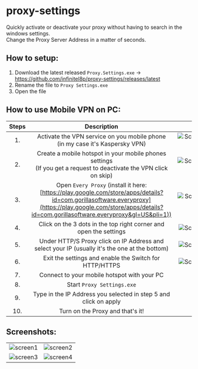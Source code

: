 # proxy-settings

Quickly activate or deactivate your proxy without having to search in the windows settings.  
Change the Proxy Server Address in a matter of seconds.

## How to setup:

1. Download the latest released `Proxy.Settings.exe` -> https://github.com/infinitel8p/proxy-settings/releases/latest
2. Rename the file to `Proxy Settings.exe`
3. Open the file

## How to use Mobile VPN on PC:

| Steps |                                                                                                  Description                                                                                                   |                                                                             Screenshots                                                                             |
| :---: | :------------------------------------------------------------------------------------------------------------------------------------------------------------------------------------------------------------: | :-----------------------------------------------------------------------------------------------------------------------------------------------------------------: |
|  1.   |                                                                Activate the VPN service on you mobile phone<br>(in my case it's Kaspersky VPN)                                                                 | ![Screenshot_20230125_115504_KasperskyVPN Secure Connection](https://user-images.githubusercontent.com/50703696/214552712-a21064e1-9cb1-46a7-b01c-84d92492b7ed.png) |
|  2.   |                                             Create a mobile hotspot in your mobile phones settings<br> (If you get a request to deactivate the VPN click on skip)                                              | ![Screenshot_20230125_115945_KasperskyVPN Secure Connection](https://user-images.githubusercontent.com/50703696/214552724-2ad81e1c-1938-48a4-af53-ac12de42b175.png) |
|  3.   | Open `Every Proxy` (install it here: [https://play.google.com/store/apps/details?id=com.gorillasoftware.everyproxy](https://play.google.com/store/apps/details?id=com.gorillasoftware.everyproxy&gl=US&pli=1)) |       ![Screenshot_20230125_122114_Google Play Store](https://user-images.githubusercontent.com/50703696/214552728-af2b56ed-8353-43d8-af88-30a316832d84.png)        |
|  4.   |                                                                       Click on the 3 dots in the top right corner and open the settings                                                                        |          ![Screenshot_20230125_122351_Every Proxy](https://user-images.githubusercontent.com/50703696/214552723-bf7f1f59-3c6c-4d68-8dc7-2cb36e0b6ac9.png)           |
|  5.   |                                                         Under HTTP/S Proxy click on IP Address and select your IP (usually it's the one at the bottom)                                                         |          ![Screenshot_20230125_122412_Every Proxy](https://user-images.githubusercontent.com/50703696/214552717-f235daa0-5004-40dd-b3f8-6aab3c724060.png)           |
|  6.   |                                                                             Exit the settings and enable the Switch for HTTP/HTTPS                                                                             |          ![Screenshot_20230125_122419_Every Proxy](https://user-images.githubusercontent.com/50703696/214552720-0fdad48e-ae6c-499f-9549-3adefcf21af1.png)           |
|  7.   |                                                                                  Connect to your mobile hotspot with your PC                                                                                   |                           ![image](https://user-images.githubusercontent.com/50703696/214553649-e2a3e1fb-f8fd-42bb-ac46-0f255d496492.png)                           |
|  8.   |                                                                                           Start `Proxy Settings.exe`                                                                                           |                           ![image](https://user-images.githubusercontent.com/50703696/214554089-615c637f-d5da-4031-b24a-377b03bc9e33.png)                           |
|  9.   |                                                                        Type in the IP Address you selected in step 5 and click on apply                                                                        |                           ![image](https://user-images.githubusercontent.com/50703696/214554255-774545e0-3efc-44c4-b36d-3b3a5cb57091.png)                           |
|  10.  |                                                                                        Turn on the Proxy and that's it!                                                                                        |                           ![image](https://user-images.githubusercontent.com/50703696/214554402-5c27aceb-fdaa-48e1-b63a-2f7ce4351b81.png)                           |

## Screenshots:

|                                                                                                                   |                                                                                                                   |
| :---------------------------------------------------------------------------------------------------------------: | :---------------------------------------------------------------------------------------------------------------: |
| ![screen1](https://user-images.githubusercontent.com/50703696/165896069-8c0fbccb-dbee-4145-995c-4aed0b5040f3.png) | ![screen2](https://user-images.githubusercontent.com/50703696/165896072-7223e7ea-ad68-40ba-b173-0f822cd09e31.png) |
| ![screen3](https://user-images.githubusercontent.com/50703696/165896076-29b23f3d-0694-48c8-a936-ef11c2e55b90.png) | ![screen4](https://user-images.githubusercontent.com/50703696/165915429-555c726d-ccda-4333-b34a-cd8073b79291.png) |
